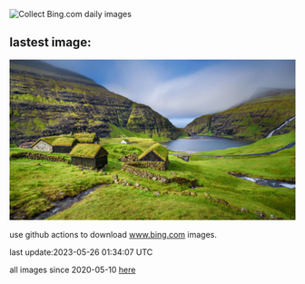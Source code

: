 ![Collect Bing.com daily images](https://github.com/counter2015/bing-daily-images/workflows/Collect%20Bing.com%20daily%20images/badge.svg)
## lastest image:
![](images/SaksunFaroe.jpg)

use github actions to download www.bing.com images.

last update:2023-05-26 01:34:07 UTC

all images since 2020-05-10 [here](https://github.com/counter2015/bing-daily-images/tree/master/images) 
